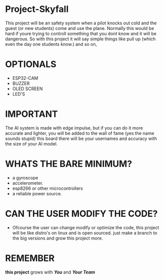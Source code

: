 # Project-Skyfall
 This project will be an safety system when a pilot knocks out cold and the guest (or new students) come and use the plane. Normally this would be hard if youre trying to controll something that you dont know and it will be dangerous. So with this project it will say simple things like pull up (which even the day one students know.) and so on,
 
 # OPTIONALS
 * ESP32-CAM
 * BUZZER
 * OLED SCREEN
 * LED'S

# IMPORTANT
The AI system is made with edge impulse, but if you can do it more accurate and lighter, you will be added to the wall of fame (yes the name sounds stupid) this board there will be your usernames and accuracy with the size of your AI model.

# WHATS THE BARE MINIMUM?
* a gyroscope
* accelerometer.
* esp8266 or other microcontrollers
* a reliable power source.

# CAN THE USER MODIFY THE CODE?
* Ofcourse the user can change modify or optimize the code, this project will be like distro's on linux and is open sourced. just make a branch to the big versions and grow this project more.

# REMEMBER
  **this project** grows with ***You*** and ***Your Team***
